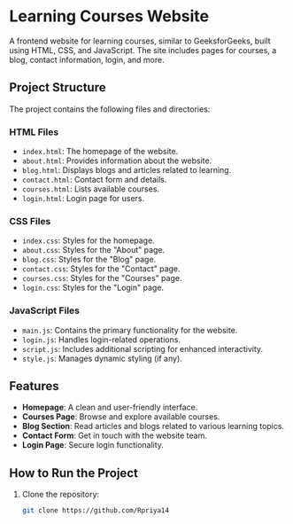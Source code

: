# Learning Courses Website

A frontend website for learning courses, similar to GeeksforGeeks, built using HTML, CSS, and JavaScript. The site includes pages for courses, a blog, contact information, login, and more.

## Project Structure

The project contains the following files and directories:

### **HTML Files**
- `index.html`: The homepage of the website.
- `about.html`: Provides information about the website.
- `blog.html`: Displays blogs and articles related to learning.
- `contact.html`: Contact form and details.
- `courses.html`: Lists available courses.
- `login.html`: Login page for users.

### **CSS Files**
- `index.css`: Styles for the homepage.
- `about.css`: Styles for the "About" page.
- `blog.css`: Styles for the "Blog" page.
- `contact.css`: Styles for the "Contact" page.
- `courses.css`: Styles for the "Courses" page.
- `login.css`: Styles for the "Login" page.

### **JavaScript Files**
- `main.js`: Contains the primary functionality for the website.
- `login.js`: Handles login-related operations.
- `script.js`: Includes additional scripting for enhanced interactivity.
- `style.js`: Manages dynamic styling (if any).

## Features

- **Homepage**: A clean and user-friendly interface.
- **Courses Page**: Browse and explore available courses.
- **Blog Section**: Read articles and blogs related to various learning topics.
- **Contact Form**: Get in touch with the website team.
- **Login Page**: Secure login functionality.

## How to Run the Project

1. Clone the repository:
   ```bash
   git clone https://github.com/Rpriya14
